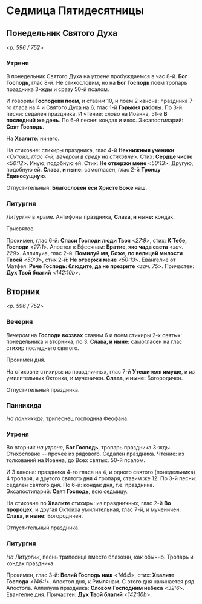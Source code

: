 
# Седмица Пятидесятницы

## Понедельник Святого Духа

<*p. 596 / 752*>

### Утреня

В понедельник Святого Духа на *утрене* пробуждаемся в час 8-й. **Бог Господь**, глас 8-й. 
Не стихословим, но на **Бог Господь** поем тропарь праздника 3-жды и сразу 50-й псалом.

И говорим **Господеви поем**, и ставим 10, и поем 2 канона: праздника 7-го гласа на 4 и Святого Духа на 6, 
глас 1-й **Горькия работы**. 
По 3-й песни: седален праздника. И чтение: слово на Иоанна, 51-е **В последний же день**. 
По 6-й песни: кондак и икос. 
Эксапостиларий: **Свят Господь**.  

На **Хвалите**: ничего. 
 
На стиховне: стихиры праздника, глас 4-й **Некнижныя ученики** <*Октоих, глас 4-й, вечером в среду на стиховне*>. 
Стих: **Сердце чисто** <*50:12*>. Иную, подобную ей. 
Стих: **Не отвержи мене** <*50:13*>. Другую, подобную ей. 
**Слава, и ныне:** самогласен, глас 2-й **Троицу Единосущную**.    

Отпустительный: **Благословен еси Христе Боже наш**. 

### Литургия

*Литургия* в храме. Антифоны праздника, **Слава, и ныне:** кондак. 

Трисвятое. 
 
Прокимен, глас 6-й: **Спаси Господи люди Твоя** <*27:9*>, стих: **К Тебе, Господи** <*27:1*>.
Апостол к Ефесянам: **Братие, яко чада света** <*зач. 229*>. 
Аллилуиа, глас 2-й: **Помилуй мя, Боже, по велицей милости Твоей** <*50:3*>, 
стих 2-й: **Не отвержи мене** <*50:13*>. 
Евангелие от Матфея: **Рече Господь: блюдите, да не презрите** <*зач. 75*>. 
Причастен: **Дух Твой благий** <*142:10b*>. 

## Вторник

<*p. 596 / 752*>

### Вечерня

*Вечером* на **Господи воззвах** ставим 6 и поем стихиры 2-х святых: понедельника и вторника, по 3. 
**Слава, и ныне:** самогласен на глас стихир последнего святого. 

Прокимен дня. 

На стиховне стихиры: из праздничных, глас 7-й **Утешителя имуще**, и из умилительных Октоиха, 
и мученичен. **Слава, и ныне:** Богородичен.

Отпустительный праздника. 

### Паннихида

*На паннихиде*, трипеснец господина Феофана. 

### Утреня

Во вторник *на утрене*, **Бог Господь**, тропарь праздника 3-жды. 
Стихословие -- прочее из рядового. Седален праздника. Чтение: из толкований на Иоанна, до Всех святых. 
50-й псалом. 

И 3 канона: праздника 4-го гласа на 4, и одного святого (понедельника) 4 тропаря, и другого святого дня 
4 тропаря, ставим же 12. 
По 3-й песни: седален святого дня. 
По 6-й: кондак дня, т.е. праздника. 
Эксапостиларий: **Свят Господь**, всю седмицу. 

На стиховне по **Хвалите** стихиры: из праздничных, глас 2-й **Во пророцех**, и другая Октоиха 
умилительная, глас 7-й, и мученичен. **Слава, и ныне:** Богородичен. 

Отпустительный праздника. 

### Литургия

*На Литургии*, песнь трипеснца вместо блаженн, как обычно. Тропарь и кондак праздника. 

Прокимен, глас 3-й: **Велий Господь наш** <*146:5*>, стих: **Хвалите Господа** <*146:1*>. 
Апостол дня, к Римлянам. С этого дня начинается ряд Апостола. 
Аллилуиа праздника: **Словом Господним небеса** <*32:6*>. 
Евангелие дня. 
Причастен: **Дух Твой благий** <*142:10b*>.

